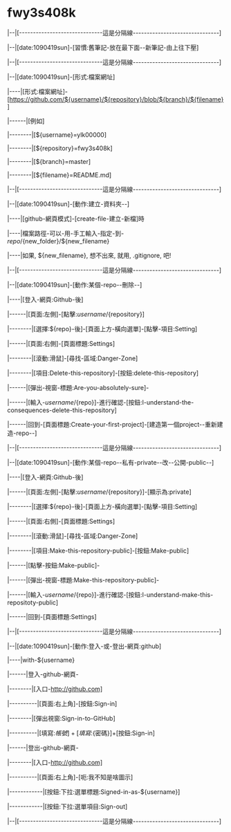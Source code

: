# fwy3s408k
|--|[------------------------------這是分隔線-------------------------------]

|--|[date:1090419sun]-[習慣:舊筆記-放在最下面--新筆記-由上往下壓]

|--|[------------------------------這是分隔線-------------------------------]

|--|[date:1090419sun]-[形式:檔案網址]

|----|[形式:檔案網址]-[https://github.com/${username}/${repository}/blob/${branch}/${filename}]

|------|[例如]

|--------|[${username}=ylk00000]

|--------|[${repository}=fwy3s408k]

|--------|[${branch}=master]

|--------|[${filename}=README.md]

|--|[------------------------------這是分隔線-------------------------------]

|--|[date:1090419sun]-[動作:建立-資料夾--]

|----|[github-網頁模式]-[create-file-建立-新檔]時

|----|檔案路徑-可以-用-手工輸入-指定-到-${repo}/${new_folder}/${new_filename}

|----|如果, ${new_filename}, 想不出來, 就用, .gitignore, 吧!

|--|[------------------------------這是分隔線-------------------------------]

|--|[date:1090419sun]-[動作:某個-repo--刪除--]

|----|[登入-網頁:Github-後]

|------|[頁面:左側]-[點擊:${username}/${repository}]

|--------|[選擇:${repo}-後]-[頁面上方-橫向選單]-[點擊-項目:Setting]

|------|[頁面:右側]-[頁面標題:Settings]

|--------|[滾動:滑鼠]-[尋找-區域:Danger-Zone]

|--------|[項目:Delete-this-repository]-[按鈕:delete-this-repository]

|------|[彈出-視窗-標題:Are-you-absolutely-sure]-

|------|[輸入-${username}/${repo}]-進行確認-[按鈕:I-understand-the-consequences-delete-this-repository]

|------|回到-[頁面標題:Create-your-first-project]-[建造第一個project--重新建造-repo--]

|--|[------------------------------這是分隔線-------------------------------]

|--|[date:1090419sun]-[動作:某個-repo--私有-private--改--公開-public--]

|----|[登入-網頁:Github-後]

|------|[頁面:左側]-[點擊:${username}/${repository}]-[顯示為:private]

|--------|[選擇:${repo}-後]-[頁面上方-橫向選單]-[點擊-項目:Setting]

|------|[頁面:右側]-[頁面標題:Settings]

|--------|[滾動:滑鼠]-[尋找-區域:Danger-Zone]

|--------|[項目:Make-this-repository-public]-[按鈕:Make-public]

|------|[點擊-按鈕:Make-public]-

|------|[彈出-視窗-標題:Make-this-repository-public]-

|------|[輸入-${username}/${repo}]-進行確認-[按鈕:I-understand-make-this-repositoty-public]

|------|回到-[頁面標題:Settings]

|--|[------------------------------這是分隔線-------------------------------]

|--|[date:1090419sun]-[動作:登入-或-登出-網頁:github]

|----|with-${username}

|------|登入-github-網頁-

|--------|[入口-http://github.com]

|----------|[頁面:右上角]-[按鈕:Sign-in]

|--------|[彈出視窗:Sign-in-to-GitHub]

|----------|[填寫:${帳號}]+[填寫:${密碼}]+[按鈕:Sign-in]

|------|登出-github-網頁-

|--------|[入口-http://github.com]

|----------|[頁面:右上角]-[呃:我不知是啥圖示]

|------------|[按鈕:下拉:選單標題:Signed-in-as-${username}]

|------------|[按鈕:下拉:選單項目:Sign-out]

|--|[------------------------------這是分隔線-------------------------------]
